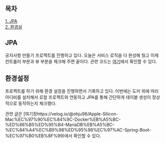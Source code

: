 ## 목차
[1. JPA](#jpa)   
[2. 환경설](#환경설정)

## JPA
공지사항 만들기 프로젝트를 진행하고 있다. 오늘은 서비스 로직을 다 완성해 뒀고 이제 컨트롤러 부분과 뷰 부분을 체크해 주면 끝이다. 관련 코드는 [여기](https://github.com/ohju96/JPA-study-poly/commit/c8a7e292d1c6b601118eac6e7a3462f265634c63)에서 확인할 수 있다.

## 환경설정
프로젝트를 하기 위해 환경 설정을 진행하면서 기록하고 있다. 이번에는 도커 위에 마리아디비를 설치해서 로컬 프로젝트와 연동하고 JPA를 통해 간단하게 테이블 생성이 정상적으로 동작하는지 체크했다.

관련 글은 [여기정https://velog.io/@ohju96/Apple-Silicon-Mac%EC%97%90%EC%84%9C-Docker%EB%A5%BC-%ED%86%B5%ED%95%B4-MariaDB%EB%A5%BC-%EC%84%A4%EC%B9%98%ED%95%98%EC%97%AC-Spring-Boot-%EC%97%B0%EB%8F%99)에서 확인할 수 있다.